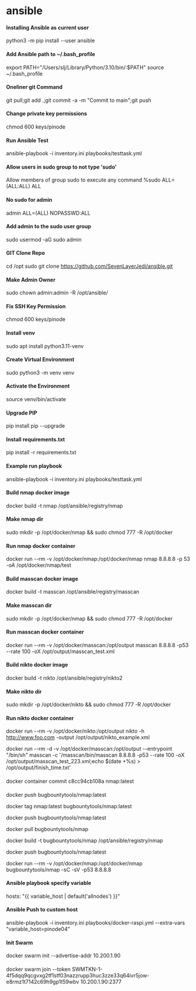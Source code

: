 # ansible

#### Installing Ansible as current user
python3 -m pip install --user ansible

#### Add Ansible path to ~/.bash_profile
export PATH="/Users/slj/Library/Python/3.10/bin/:$PATH"
source ~/.bash_profile

#### Oneliner git Command
git pull;git add .;git commit -a -m "Commit to main";git push

#### Change private key permissions
chmod 600 keys/pinode

#### Run Ansible Test
ansible-playbook -i inventory.ini playbooks/testtask.yml

#### Allow users in sudo group to not type 'sudo'
Allow members of group sudo to execute any command
%sudo   ALL=(ALL:ALL) ALL

#### No sudo for admin
admin   ALL=(ALL) NOPASSWD:ALL

#### Add admin to the sudo user group
sudo usermod -aG sudo admin

#### GIT Clone Repo
cd /opt
sudo git clone https://github.com/SevenLayerJedi/ansible.git

#### Make Admin Owner
sudo chown admin:admin -R /opt/ansible/

#### Fix SSH Key Permission
chmod 600 keys/pinode

#### Install venv
sudo apt install python3.11-venv

#### Create Virtual Environment
sudo python3 -m venv venv

#### Activate the Environment
source venv/bin/activate

#### Upgrade PIP
pip install pip --upgrade

#### Install requirements.txt
pip install -r requirements.txt

#### Example run playbook
ansible-playbook -i inventory.ini playbooks/testtask.yml


#### Build nmap docker image
docker build -t nmap /opt/ansible/registry/nmap

#### Make nmap dir
sudo mkdir -p /opt/docker/nmap && sudo chmod 777 -R /opt/docker

#### Run nmap docker container
docker run --rm -v /opt/docker/nmap:/opt/docker/nmap nmap 8.8.8.8 -p 53 -oA /opt/docker/nmap/test


#### Build masscan docker image
docker build -t masscan /opt/ansible/registry/masscan

#### Make masscan dir
sudo mkdir -p /opt/docker/nmap && sudo chmod 777 -R /opt/docker

#### Run masscan docker container
docker run --rm -v /opt/docker/masscan:/opt/output masscan 8.8.8.8 -p53 --rate 100 -oX /opt/output/masscan_test.xml



#### Build nikto docker image
docker build -t nikto /opt/ansible/registry/nikto2

#### Make nikto dir
sudo mkdir -p /opt/docker/nikto && sudo chmod 777 -R /opt/docker

#### Run nikto docker container
docker run --rm -v /opt/docker/nikto:/opt/output nikto -h http://www.foo.com -output /opt/output/nikto_example.xml





docker run --rm -d -v /opt/docker/masscan:/opt/output --entrypoint "/bin/sh" masscan -c '/masscan/bin/masscan 8.8.8.8 -p53 --rate 100 -oX /opt/output/masscan_test_223.xml;echo $(date +%s) > /opt/output/finish_time.txt'



####
docker container commit c8cc94cb108a nmap:latest



####
docker push bugbountytools/nmap:latest


docker tag nmap:latest bugbountytools/nmap:latest

docker push bugbountytools/nmap:latest

docker pull bugbountytools/nmap


docker build -t bugbountytools/nmap /opt/ansible/registry/nmap

docker push bugbountytools/nmap:latest


docker run --rm -v /opt/docker/nmap:/opt/docker/nmap bugbountytools/nmap -sC -sV -p53 8.8.8.8


#### Ansible playbook specify variable
hosts: "{{ variable_host | default('allnodes') }}"

#### Ansible Push to custom host
ansible-playbook -i inventory.ini playbooks/docker-raspi.yml --extra-vars "variable_host=pinode04"


#### Init Swarm
docker swarm init --advertise-addr 10.200.1.90

####
docker swarm join --token SWMTKN-1-4f5dqq9qcgvxg2tf1stf03nazzrupp3huc3zze33q64ivr5jow-e8rmz1t7142c69h9gp1t59wbv 10.200.1.90:2377


